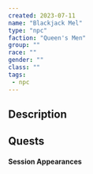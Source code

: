 ```yaml
---
created: 2023-07-11
name: "Blackjack Mel"
type: "npc"
faction: "Queen's Men"
group: ""
race: ""
gender: ""
class: ""
tags:
 - npc
---
```

## Description


## Quests
<!-- QueryToSerialize: TASK FROM "DND - Drakkenheim/Quests" WHERE !completed AND contains(outlinks, [[Blackjack Mel]]) -->

#### Session Appearances
<!-- QueryToSerialize: LIST FROM [[Blackjack Mel]] WHERE file.folder = "DND - Drakkenheim/Sessions" -->



